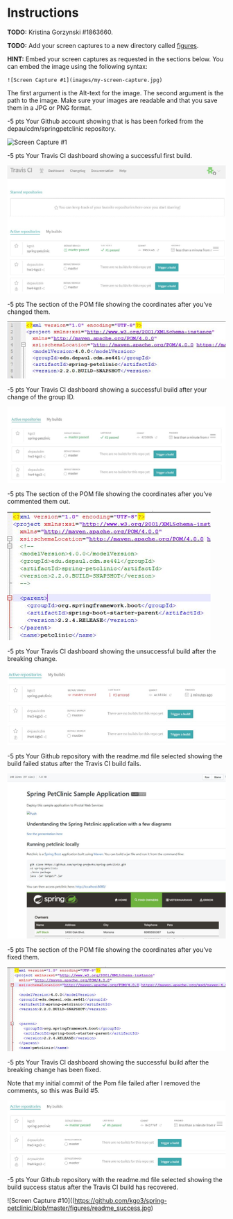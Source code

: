 # Instructions
**TODO:** Kristina Gorzynski   #1863660.

**TODO:** Add your screen captures to a new directory called [figures](figures).

**HINT:** Embed your screen captures as requested in the sections below. You can embed the image using the following syntax:

```
![Screen Capture #1](images/my-screen-capture.jpg)
```

The first argument is the Alt-text for the image. The second argument is the path to the image. Make sure your images are readable and that you save them in a JPG or PNG format.

-5 pts Your Github account showing that is has been forked from the depaulcdm/springpetclinic repository.

![Screen Capture #1](https://github.com/kgo3/spring-petclinic/blob/master/figures/Fork_success1.JPG)


-5 pts Your Travis CI dashboard showing a successful first build.

![Screen Capture #2](https://github.com/kgo3/spring-petclinic/blob/master/figures/Build_success1.JPG)


-5 pts The section of the POM file showing the coordinates after you’ve changed them.

![Screen Capture #3](https://github.com/kgo3/spring-petclinic/blob/master/figures/pom_coordinates.jpg)


-5 pts Your Travis CI dashboard showing a successful build after your change of the group ID.

![Screen Capture #4](https://github.com/kgo3/spring-petclinic/blob/master/figures/Build_success2.jpg)


-5 pts The section of the POM file showing the coordinates after you’ve commented them out.

![Screen Capture #5](https://github.com/kgo3/spring-petclinic/blob/master/figures/pom_comment_out.jpg)


-5 pts Your Travis CI dashboard showing the unsuccessful build after the breaking change.

![Screen Capture #6](https://github.com/kgo3/spring-petclinic/blob/master/figures/build_fail.jpg)


-5 pts Your Github repository with the readme.md file selected showing the build failed status after the Travis CI build fails.

![Screen Capture #7](https://github.com/kgo3/spring-petclinic/blob/master/figures/readme_fail.jpg)


-5 pts The section of the POM file showing the coordinates after you’ve fixed them.

![Screen Capture #8](https://github.com/kgo3/spring-petclinic/blob/master/figures/pom_fixed.jpg)


-5 pts Your Travis CI dashboard showing the successful build after the breaking change has been fixed. 

Note that my initial commit of the Pom file failed after I removed the comments, so this was Build #5.

![Screen Capture #9](https://github.com/kgo3/spring-petclinic/blob/master/figures/Build_success3.jpg)


-5 pts Your Github repository with the readme.md file selected showing the build success status after the Travis CI build has recovered.

![Screen Capture #10]((https://github.com/kgo3/spring-petclinic/blob/master/figures/readme_success.jpg)  


